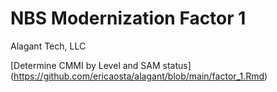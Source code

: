 # NBS Modernization Factor 1
Alagant Tech, LLC


[Determine CMMI by Level and SAM status] (https://github.com/ericaosta/alagant/blob/main/factor_1.Rmd)
